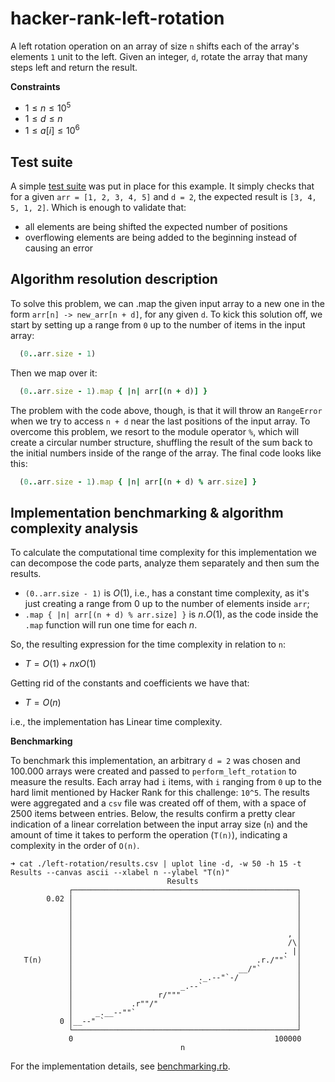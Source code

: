 # hacker-rank-left-rotation

A left rotation operation on an array of size `n` shifts each of the array's elements `1` unit to the left. Given an integer, `d`, rotate the array that many steps left and return the result.

**Constraints**

- $1 \leq n \leq 10^5$
- $1 \leq d \leq n$
- $1 \leq a[i] \leq 10^6$

## Test suite

A simple [test suite](./left-rotation.spec.rb) was put in place for this example. It simply checks that for a given `arr = [1, 2, 3, 4, 5]` and `d = 2`, the expected result is `[3, 4, 5, 1, 2]`. Which is enough to validate that:

- all elements are being shifted the expected number of positions
- overflowing elements are being added to the beginning instead of causing an error

## Algorithm resolution description

To solve this problem, we can .map the given input array to a new one in the form `arr[n] -> new_arr[n + d]`, for any given `d`. To kick this solution off, we start by setting up a range from `0` up to the number of items in the input array:

```ruby
  (0..arr.size - 1)
```

Then we map over it:

```ruby
  (0..arr.size - 1).map { |n| arr[(n + d)] }
```

The problem with the code above, though, is that it will throw an `RangeError` when we try to access `n + d` near the last positions of the input array. To overcome this problem, we resort to the module operator `%`, which will create a circular number structure, shuffling the result of the sum back to the initial numbers inside of the range of the array. The final code looks like this:

```ruby
  (0..arr.size - 1).map { |n| arr[(n + d) % arr.size] }
```

## Implementation benchmarking & algorithm complexity analysis

To calculate the computational time complexity for this implementation we can decompose the code parts, analyze them separately and then sum the results.

- `(0..arr.size - 1)` is $O(1)$, i.e., has a constant time complexity, as it's just creating a range from 0 up to the number of elements inside `arr`;
- `.map { |n| arr[(n + d) % arr.size] }` is $n.O(1)$, as the code inside the `.map` function will run one time for each $n$.

So, the resulting expression for the time complexity in relation to `n`:

- $T = O(1) + n x O(1)$

Getting rid of the constants and coefficients we have that:

- $T = O(n)$

i.e., the implementation has Linear time complexity.

**Benchmarking**

To benchmark this implementation, an arbitrary `d = 2` was chosen and 100.000 arrays were created and passed to `perform_left_rotation` to measure the results. Each array had `i` items, with `i` ranging from `0` up to the hard limit mentioned by Hacker Rank for this challenge: `10^5`. The results were aggregated and a `csv` file was created off of them, with a space of 2500 items between entries.
Below, the results confirm a pretty clear indication of a linear correlation between the input array size (`n`) and the amount of time it takes to perform the operation (`T(n)`), indicating a complexity in the order of `O(n)`.

```console
➜ cat ./left-rotation/results.csv | uplot line -d, -w 50 -h 15 -t Results --canvas ascii --xlabel n --ylabel "T(n)"
                                   Results
             ┌──────────────────────────────────────────────────┐
        0.02 │                                                  │
             │                                                  │
             │                                                  │
             │                                                  │
             │                                                , │
             │                                                /\│
             │                                               . |│
   T(n)      │                                         .r./""`  │
             │                                     __/"`        │
             │                            ._.--"`-/             │
             │                        _.--`                     │
             │                   r/"""                          │
             │             .r""/"                               │
             │     _.__--""`                                    │
           0 │__--" `                                           │
             └──────────────────────────────────────────────────┘
             0                                             100000
                                      n

```

For the implementation details, see [benchmarking.rb](./benchmarking.rb).
